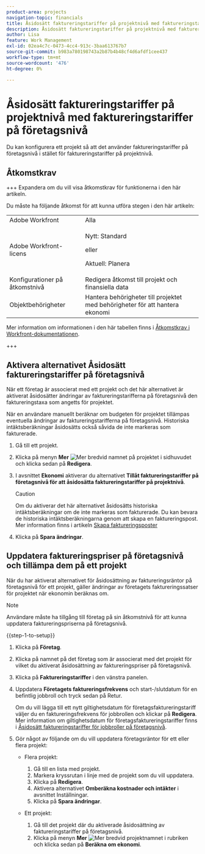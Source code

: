 ```yaml
---
product-area: projects
navigation-topic: financials
title: Åsidosätt faktureringstariffer på projektnivå med faktureringstariffer på företagsnivå
description: Åsidosätt faktureringstariffer på projektnivå med faktureringstariffer på företagsnivå
author: Lisa
feature: Work Management
exl-id: 02ea4c7c-0473-4cc4-913c-3baa613767b7
source-git-commit: b983a780198743a2b87b4b48cf4d6afdf1cee437
workflow-type: tm+mt
source-wordcount: '476'
ht-degree: 0%

---
```


# Åsidosätt faktureringstariffer på projektnivå med faktureringstariffer på företagsnivå

<!--
<p data-mc-conditions="QuicksilverOrClassic.Draft mode">(NOTE: THIS IS LINKED TO THE UI IN THE EDIT PROJECT MODAL)</p>
-->

Du kan konfigurera ett projekt så att det använder faktureringstariffer på företagsnivå i stället för faktureringstariffer på projektnivå.

## Åtkomstkrav

+++ Expandera om du vill visa åtkomstkrav för funktionerna i den här artikeln.

Du måste ha följande åtkomst för att kunna utföra stegen i den här artikeln:

<table style="table-layout:auto"> 
 <col> 
 <col> 
 <tbody> 
  <tr> 
   <td role="rowheader">Adobe Workfront</td> 
   <td>Alla</td> 
  </tr> 
  <tr> 
   <td role="rowheader">Adobe Workfront-licens</td> 
   <td>
   <p>Nytt: Standard</p>
   <p>eller</p>
   <p>Aktuell: Planera</p></td> 
  </tr> 
  <tr> 
   <td role="rowheader">Konfigurationer på åtkomstnivå</td> 
   <td>Redigera åtkomst till projekt och finansiella data</td> 
  </tr> 
  <tr> 
   <td role="rowheader">Objektbehörigheter</td> 
   <td>Hantera behörigheter till projektet med behörigheter för att hantera ekonomi</td> 
  </tr> 
 </tbody> 
</table>

Mer information om informationen i den här tabellen finns i [Åtkomstkrav i Workfront-dokumentationen](/help/quicksilver/administration-and-setup/add-users/access-levels-and-object-permissions/access-level-requirements-in-documentation.md).

+++

## Aktivera alternativet Åsidosätt faktureringstariffer på företagsnivå

När ett företag är associerat med ett projekt och det här alternativet är aktiverat åsidosätter ändringar av faktureringstarifferna på företagsnivå den faktureringstaxa som angetts för projektet.

När en användare manuellt beräknar om budgeten för projektet tillämpas eventuella ändringar av faktureringstarifferna på företagsnivå. Historiska intäktsberäkningar åsidosätts också såvida de inte markeras som fakturerade.

1. Gå till ett projekt.
1. Klicka på menyn **Mer** ![Mer ](assets/qs-more-icon-on-an-object.png) bredvid namnet på projektet i sidhuvudet och klicka sedan på **Redigera**.
1. I avsnittet **Ekonomi** aktiverar du alternativet **Tillåt faktureringstariffer på företagsnivå för att åsidosätta faktureringstariffer på projektnivå**.

   >[!CAUTION]
   >
   >Om du aktiverar det här alternativet åsidosätts historiska intäktsberäkningar om de inte markeras som fakturerade. Du kan bevara de historiska intäktsberäkningarna genom att skapa en faktureringspost. Mer information finns i artikeln [Skapa faktureringsposter](../../../manage-work/projects/project-finances/create-billing-records.md)

1. Klicka på **Spara ändringar**.

## Uppdatera faktureringspriser på företagsnivå och tillämpa dem på ett projekt

När du har aktiverat alternativet för åsidosättning av faktureringsräntor på företagsnivå för ett projekt, gäller ändringar av företagets faktureringssatser för projektet när ekonomin beräknas om.

>[!NOTE]
>
>Användare måste ha tillgång till företag på sin åtkomstnivå för att kunna uppdatera faktureringspriserna på företagsnivå.

{{step-1-to-setup}}

1. Klicka på **Företag**.
1. Klicka på namnet på det företag som är associerat med det projekt för vilket du aktiverat åsidosättning av faktureringspriser på företagsnivå.
1. Klicka på **Faktureringstariffer** i den vänstra panelen.
1. Uppdatera **Företagets faktureringsfrekvens** och start-/slutdatum för en befintlig jobbroll och tryck sedan på Retur.

   Om du vill lägga till ett nytt giltighetsdatum för företagsfaktureringstariff väljer du en faktureringsfrekvens för jobbrollen och klickar på **Redigera**. Mer information om giltighetsdatum för företagsfaktureringstariffer finns i [Åsidosätt faktureringstariffer för jobbroller på företagsnivå](/help/quicksilver/administration-and-setup/set-up-workfront/organizational-setup/override-job-role-billing-rates-company-level.md).

1. Gör något av följande om du vill uppdatera företagsräntor för ett eller flera projekt:

   * Flera projekt:

      1. Gå till en lista med projekt.
      1. Markera kryssrutan i linje med de projekt som du vill uppdatera.
      1. Klicka på **Redigera**.
      1. Aktivera alternativet **Omberäkna kostnader och intäkter** i avsnittet Inställningar.
      1. Klicka på **Spara ändringar**.

   * Ett projekt:

      1. Gå till det projekt där du aktiverade åsidosättning av faktureringstariffer på företagsnivå.
      1. Klicka på menyn **Mer** ![Mer](assets/qs-more-icon-on-an-object.png) bredvid projektnamnet i rubriken och klicka sedan på **Beräkna om ekonomi**.
